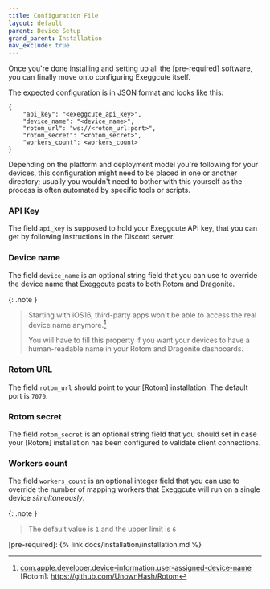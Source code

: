 ```yaml
---
title: Configuration File
layout: default
parent: Device Setup
grand_parent: Installation
nav_exclude: true
---
```


Once you're done installing and setting up all the [pre-required] software, you can finally move onto configuring Exeggcute itself.

The expected configuration is in JSON format and looks like this:

```
{
    "api_key": "<exeggcute_api_key>",
    "device_name": "<device_name>",
    "rotom_url": "ws://<rotom_url:port>",
    "rotom_secret": "<rotom_secret>",
    "workers_count": <workers_count>
}
```

Depending on the platform and deployment model you're following for your devices, this configuration might need to be placed in one or another directory; usually you wouldn't need to bother with this yourself as the process is often automated by specific tools or scripts.

### API Key

The field `api_key` is supposed to hold your Exeggcute API key, that you can get by following instructions in the Discord server.

### Device name
The field `device_name` is an optional string field that you can use to override the device name that Exeggcute posts to both Rotom and Dragonite.

{: .note }
> Starting with iOS16, third-party apps won't be able to access the real device name anymore.[^1]
>
> You will have to fill this property if you want your devices to have a human-readable name in your Rotom and Dragonite dashboards.

### Rotom URL
The field `rotom_url` should point to your [Rotom] installation. The default port is `7070`.

### Rotom secret
The field `rotom_secret` is an optional string field that you should set in case your [Rotom] installation has been configured to validate client connections.

### Workers count
The field `workers_count` is an optional integer field that you can use to override the number of mapping workers that Exeggcute will run on a single device _simultaneously_.

{: .note }
> The default value is `1` and the upper limit is `6`

[pre-required]: {% link docs/installation/installation.md %}
[^1]: [com.apple.developer.device-information.user-assigned-device-name](https://developer.apple.com/documentation/bundleresources/entitlements/com_apple_developer_device-information_user-assigned-device-name)
[Rotom]: https://github.com/UnownHash/Rotom
